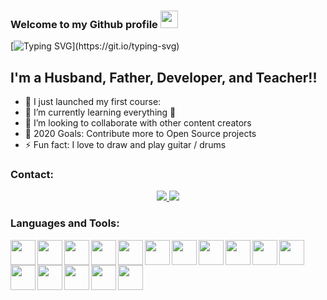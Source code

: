 ### Welcome to my Github profile <img src="https://media.giphy.com/media/hvRJCLFzcasrR4ia7z/giphy.gif" width="28">

[![Typing SVG](https://readme-typing-svg.herokuapp.com/?lines=Welcome+to+my+Github+Profile;)](https://git.io/typing-svg)


## I'm a Husband, Father, Developer, and Teacher!!

- 🔭 I just launched my first course:
- 🌱 I’m currently learning everything 🤣
- 👯 I’m looking to collaborate with other content creators
- 🥅 2020 Goals: Contribute more to Open Source projects
- ⚡ Fun fact: I love to draw and play guitar / drums

### Contact:
<div align="center">
  <a href="https://www.linkedin.com/in/evavic44">
    <img src="https://img.shields.io/badge/LinkedIn-0077B5?style=for-the-badge&logo=linkedin&logoColor=white">
  </a>
  <a href="mailto: viniciuscodc@gmail.com"> 
    <img src="https://img.shields.io/badge/Gmail-D14836?style=for-the-badge&logo=gmail&logoColor=white">
  </a>
</div>

### Languages and Tools:

<img width="40px" align="left" src="https://cdn.jsdelivr.net/gh/devicons/devicon/icons/html5/html5-original.svg" >
<img width="40px" align="left" src="https://cdn.jsdelivr.net/gh/devicons/devicon/icons/css3/css3-original.svg" >
<img width="40px" align="left" src="https://cdn.jsdelivr.net/gh/devicons/devicon/icons/javascript/javascript-original.svg" >
<img width="40px" align="left" src="https://cdn.jsdelivr.net/gh/devicons/devicon/icons/sass/sass-original.svg" >
<img width="40px" align="left" src="https://cdn.jsdelivr.net/gh/devicons/devicon/icons/typescript/typescript-original.svg">
<img width="40px" align="left" src="https://cdn.jsdelivr.net/gh/devicons/devicon/icons/jquery/jquery-original.svg">
<img width="40px" align="left" src="https://cdn.jsdelivr.net/gh/devicons/devicon/icons/bootstrap/bootstrap-plain.svg">
<img width="40px" align="left" src="https://cdn.jsdelivr.net/gh/devicons/devicon/icons/react/react-original.svg">
<img width="40px" align="left" src="https://cdn.jsdelivr.net/gh/devicons/devicon/icons/git/git-original.svg">
<img width="40px" align="left" src="https://cdn.jsdelivr.net/gh/devicons/devicon/icons/figma/figma-original.svg">
<img width="40px" align="left" src="https://cdn.jsdelivr.net/gh/devicons/devicon/icons/xd/xd-plain.svg">
<img width="40px" align="left" src="https://cdn.jsdelivr.net/gh/devicons/devicon/icons/npm/npm-original-wordmark.svg">
<img width="40px" align="left" src="https://cdn.jsdelivr.net/gh/devicons/devicon/icons/csharp/csharp-original.svg" >
<img width="40px" align="left" src="https://cdn.jsdelivr.net/gh/devicons/devicon/icons/linux/linux-original.svg" >
<img width="40px" align="left" src="https://cdn.jsdelivr.net/gh/devicons/devicon/icons/dot-net/dot-net-plain-wordmark.svg" >
<img width="40px" align="left" src="https://cdn.jsdelivr.net/gh/devicons/devicon/icons/postgresql/postgresql-original.svg" >



